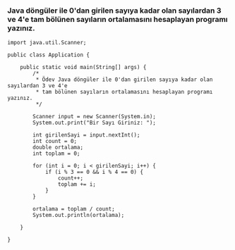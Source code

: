 ### Java döngüler ile 0'dan girilen sayıya kadar olan sayılardan 3 ve 4'e tam bölünen sayıların ortalamasını hesaplayan programı yazınız.

```
import java.util.Scanner;

public class Application {

	public static void main(String[] args) {
		/*
		 * Ödev Java döngüler ile 0'dan girilen sayıya kadar olan sayılardan 3 ve 4'e
		 * tam bölünen sayıların ortalamasını hesaplayan programı yazınız.
		 */

		Scanner input = new Scanner(System.in);
		System.out.print("Bir Sayı Giriniz: ");

		int girilenSayi = input.nextInt();
		int count = 0;
		double ortalama;
		int toplam = 0;

		for (int i = 0; i < girilenSayi; i++) {
			if (i % 3 == 0 && i % 4 == 0) {
				count++;
				toplam += i;
			}
		}

		ortalama = toplam / count;
		System.out.println(ortalama);

	}

}

```
